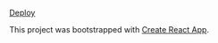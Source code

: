 [Deploy](https://melodious-puppy-92c7f9.netlify.app/)

This project was bootstrapped with [Create React App](https://github.com/facebook/create-react-app).
